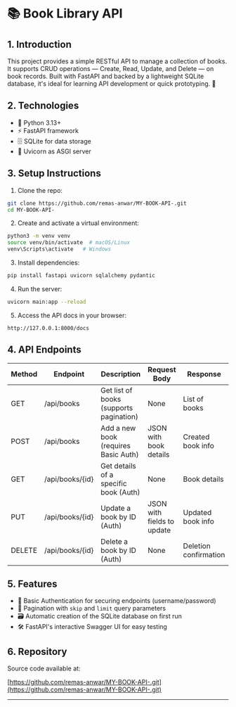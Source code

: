
# 📚 Book Library API

## 1. Introduction

This project provides a simple RESTful API to manage a collection of books. It supports CRUD operations — Create, Read, Update, and Delete — on book records. Built with FastAPI and backed by a lightweight SQLite database, it's ideal for learning API development or quick prototyping. 🚀

## 2. Technologies

- 🐍 Python 3.13+
- ⚡ FastAPI framework
- 🗄️ SQLite for data storage
- 🚀 Uvicorn as ASGI server

## 3. Setup Instructions

1. Clone the repo:

```bash
git clone https://github.com/remas-anwar/MY-BOOK-API-.git
cd MY-BOOK-API-
```

2. Create and activate a virtual environment:

```bash
python3 -m venv venv
source venv/bin/activate  # macOS/Linux
venv\Scripts\activate   # Windows
```

3. Install dependencies:

```bash
pip install fastapi uvicorn sqlalchemy pydantic
```

4. Run the server:

```bash
uvicorn main:app --reload
```

5. Access the API docs in your browser:

```
http://127.0.0.1:8000/docs
```

## 4. API Endpoints

| Method | Endpoint           | Description                             | Request Body                         | Response                  |
|--------|--------------------|---------------------------------------|------------------------------------|---------------------------|
| GET    | /api/books         | Get list of books (supports pagination) | None                               | List of books             |
| POST   | /api/books         | Add a new book (requires Basic Auth)    | JSON with book details             | Created book info         |
| GET    | /api/books/{id}    | Get details of a specific book (Auth)   | None                              | Book details              |
| PUT    | /api/books/{id}    | Update a book by ID (Auth)               | JSON with fields to update        | Updated book info         |
| DELETE | /api/books/{id}    | Delete a book by ID (Auth)               | None                              | Deletion confirmation     |

## 5. Features

- 🔐 Basic Authentication for securing endpoints (username/password)
- 📄 Pagination with `skip` and `limit` query parameters
- 🗃️ Automatic creation of the SQLite database on first run
- 🛠️ FastAPI's interactive Swagger UI for easy testing


## 6. Repository

Source code available at:

[https://github.com/remas-anwar/MY-BOOK-API-.git](https://github.com/remas-anwar/MY-BOOK-API-.git)

---
